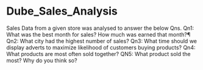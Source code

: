 # Dube_Sales_Analysis
Sales Data from a given store was analysed to answer the below Qns.
Qn1: What was the best month for sales? How much was earned that month?¶
Qn2: What city had the highest number of sales?
Qn3: What time should we display adverts to maximize likelihood of customers buying products?
Qn4: What products are most often sold together?
QN5: What product sold the most? Why do you think so?

